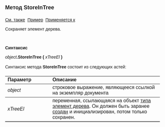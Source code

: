 ﻿<html>
<head>
<title>Документ\StoreInTree</title>
</head>

<body>

<p><strong><font size="4" face="Arial">Метод StoreInTree<br>
<br>
</font></strong><font face="Arial"><a href="../Asdoc.html">См. также</a>&nbsp;
<u>Пример</u>&nbsp; <a href="../Asdoc.html">Применяется к</a></font></p>

<p class="label"><font face="Arial">Сохраняет элемент дерева.</font></p>

<p class="label">&nbsp;</p>

<p class="label"><font face="Arial"><b>Синтаксис</b></font></p>

<p><font face="Arial"><em>object</em><strong>.StoreInTree (</strong><em> 
xTreeEl</em><strong>
)</strong></font></p>

<p><font face="Arial">Синтаксис метода <strong>StoreInTree</strong>
состоит из следующих астей:</font></p>

<table border="1" cellPadding="5" cols="2" frame="below" rules="rows">
<TBODY>
  <tr vAlign="top">
    <td class="label" width="29%"><font face="Arial"><b>Параметр</b></font></td>
    <td class="label" width="71%"><font face="Arial"><strong>Описание</strong></font></td>
  </tr>
  <tr>
    <td width="29%"><font face="Arial"><em>object</em></font></td>
    <td width="71%"><font face="Arial">строковое выражение, являющееся 
	ссылкой на экземпляр документа</font></td>
  </tr>
  <tr>
    <td width="29%"><font face="Arial"><em>xTreeEl</em></font></td>
    <td width="71%"><font face="Arial">переменная, ссылающаяся на 
	объект <a href="../AsFoldElement.html">типа элемент дерева</a>. Он должен 
	быть заранее <a href="../Functions/DocumentsCirculation/CreateTreeElement.html">
	создан</a>
    и инициализирован, потом только сохранен.</font></td>
  </tr>
</table>

<p class="label">&nbsp;</p>
</body>
</html>
